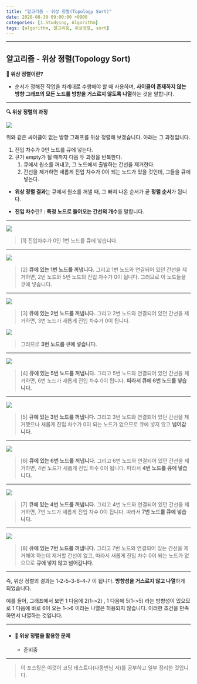 ```yaml
---
title: "알고리즘 - 위상 정렬(Topology Sort)"
date: 2020-08-30 09:00:00 +0900
categories: [1.Studying, Algorithm]
tags: [algorithm, 알고리즘, 위상정렬, sort]
---
```




------

## **알고리즘 - 위상 정렬(Topology Sort)**

**📌 위상 정렬이란?**

* 순서가 정해진 작업을 차례대로 수행해야 할 때 사용하며, **사이클이 존재하지 않는 방향 그래프의 모든 노드를 방향을 거스르지 않도록 나열**하는 것을 말합니다.

------

**🔍 위상 정렬의 과정**

![](https://i.imgur.com/8hSsbdI.png)

위와 같은 싸이클이 없는 방향 그래프를 위상 정렬해 보겠습니다. 아래는 그 과정입니다.

1. 진입 차수가 0인 노드를 큐에 넣는다.
2. 큐가 empty가 될 때까지 다음 두 과정을 반복한다.
   1. 큐에서 원소를 꺼내고, 그 노드에서 출발하는 간선을 제거한다.
   2. 간선을 제거하면 새롭게 진입 차수가 0이 되는 노드가 있을 것인데, 그들을 큐에 넣는다.

* **위상 정렬 결과**는 큐에서 원소를 꺼낼 때, 그 빠져 나온 순서가 곧 **정렬 순서**가 됩니다.

* **진입 차수**란? : **특정 노드로 들어오는 간선의 개수**를 말합니다.

------

![](https://i.imgur.com/kEsrqJh.png)

> [1] 진입차수가 0인 1번 노드를 큐에 넣습니다.

------

![](https://i.imgur.com/GNHCAaf.png)

> [2] **큐에 있는 1번 노드를 꺼냅니다.** 그리고 1번 노드와 연결되어 있던 간선을 제거하면, 2번 노드와 5번 노드의 진입 차수가 0이 됩니다. 그러므로 이 노드들을 큐에 넣습니다.

------

![](https://i.imgur.com/Vk0pbow.png)

> [3] **큐에 있는 2번 노드를 꺼냅니다.** 그리고 2번 노드와 연결되어 있던 간선을 제거하면, 3번 노드가 새롭게 진입 차수가 0이 됩니다.

![](https://i.imgur.com/u4JHtIp.png)

> 그러므로 **3번 노드를 큐에 넣습니다.**

------

![](https://i.imgur.com/ITYDaqB.png)

> [4] **큐에 있는 5번 노드를 꺼냅니다.** 그리고 5번 노드와 연결되어 있던 간선을 제거하면, 6번 노드가 새롭게 진입 차수 0이 됩니다. **따라서 큐에 6번 노드를 넣습니다.**

------

![](https://i.imgur.com/NcvcKEH.png)

> [5] **큐에 있는 3번 노드를 꺼냅니다.** 그리고 3번 노드와 연결되어 있던 간선을 제거했으나 새롭게 진입 차수가 0이 되는 노드가 없으므로 큐에 넣지 않고 **넘어갑니다.**

------

![](https://i.imgur.com/eVySegS.png)

> [6] **큐에 있는 6번 노드를 꺼냅니다.** 그리고 6번 노드와 연결되어 있던 간선을 제거하면, 4번 노드가 새롭게 진입 차수 0이 됩니다. 따라서 **4번 노드를 큐에 넣습니다.**

------

![](https://i.imgur.com/zRDDekq.png)

> [7] **큐에 있는 4번 노드를 꺼냅니다.** 그리고 4번 노드와 연결되어 있던 간선을 제거하면, 7번 노드가 새롭게 진입 차수 0이 됩니다. 따라서 **7번 노드를 큐에 넣습니다.**

------

![](https://i.imgur.com/oJc3vuK.png)

> [8] **큐에 있는 7번 노드를 꺼냅니다.** 그리고 7번 노드와 연결되어 있는 간선을 제거해야 하는데 제거할 간선이 없고, 따라서 새롭게 진입 차수 0이 되는 노드가 없으므로 **큐에 넣지 않고 넘어갑니다.**

------

즉, 위상 정렬의 결과는 1-2-5-3-6-4-7 이 됩니다. **방향성을 거스르지 않고 나열**하게 되었습니다.

예를 들어, 그래프에서 보면 1 다음에 2(1->2) , 1 다음에 5(1->5) 라는 방향성이 있으므로 1 다음에 바로 6이 오는 1->6 이라는 나열은 허용되지 않습니다. 이러한 조건을 만족하면서 나열하는 것입니다.

------

* #### **📁 위상 정렬을 활용한 문제**

  * 준비중

------

> 이 포스팅은 이것이 코딩 테스트다(나동빈님 저)를 공부하고 일부 정리한 것입니다.